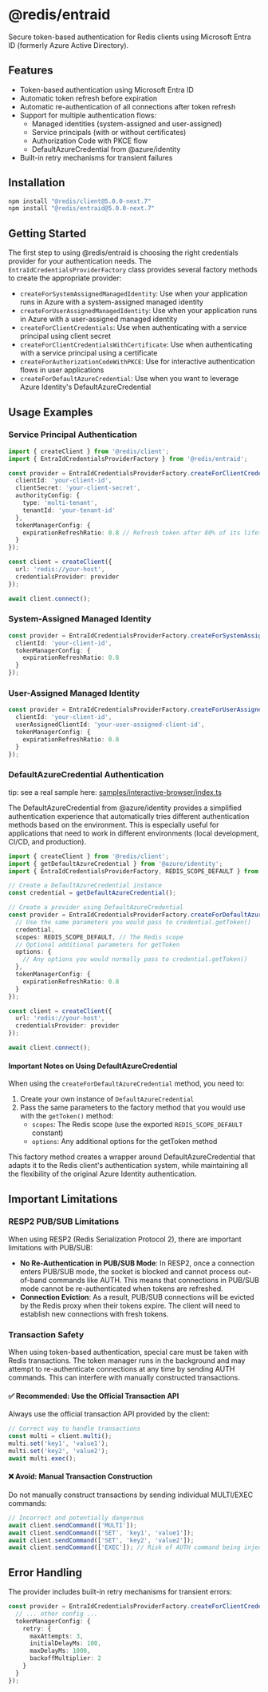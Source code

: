 # @redis/entraid

Secure token-based authentication for Redis clients using Microsoft Entra ID (formerly Azure Active Directory).

## Features

- Token-based authentication using Microsoft Entra ID
- Automatic token refresh before expiration
- Automatic re-authentication of all connections after token refresh
- Support for multiple authentication flows:
  - Managed identities (system-assigned and user-assigned)
  - Service principals (with or without certificates)
  - Authorization Code with PKCE flow
  - DefaultAzureCredential from @azure/identity
- Built-in retry mechanisms for transient failures

## Installation


```bash
npm install "@redis/client@5.0.0-next.7"
npm install "@redis/entraid@5.0.0-next.7"
```

## Getting Started

The first step to using @redis/entraid is choosing the right credentials provider for your authentication needs. The `EntraIdCredentialsProviderFactory` class provides several factory methods to create the appropriate provider:

- `createForSystemAssignedManagedIdentity`: Use when your application runs in Azure with a system-assigned managed identity
- `createForUserAssignedManagedIdentity`: Use when your application runs in Azure with a user-assigned managed identity
- `createForClientCredentials`: Use when authenticating with a service principal using client secret
- `createForClientCredentialsWithCertificate`: Use when authenticating with a service principal using a certificate
- `createForAuthorizationCodeWithPKCE`: Use for interactive authentication flows in user applications
- `createForDefaultAzureCredential`: Use when you want to leverage Azure Identity's DefaultAzureCredential

## Usage Examples

### Service Principal Authentication

```typescript
import { createClient } from '@redis/client';
import { EntraIdCredentialsProviderFactory } from '@redis/entraid';

const provider = EntraIdCredentialsProviderFactory.createForClientCredentials({
  clientId: 'your-client-id',
  clientSecret: 'your-client-secret',
  authorityConfig: {
    type: 'multi-tenant',
    tenantId: 'your-tenant-id'
  },
  tokenManagerConfig: {
    expirationRefreshRatio: 0.8 // Refresh token after 80% of its lifetime
  }
});

const client = createClient({
  url: 'redis://your-host',
  credentialsProvider: provider
});

await client.connect();
```

### System-Assigned Managed Identity

```typescript
const provider = EntraIdCredentialsProviderFactory.createForSystemAssignedManagedIdentity({
  clientId: 'your-client-id',
  tokenManagerConfig: {
    expirationRefreshRatio: 0.8
  }
});
```

### User-Assigned Managed Identity

```typescript
const provider = EntraIdCredentialsProviderFactory.createForUserAssignedManagedIdentity({
  clientId: 'your-client-id',
  userAssignedClientId: 'your-user-assigned-client-id',
  tokenManagerConfig: {
    expirationRefreshRatio: 0.8
  }
});
```

### DefaultAzureCredential Authentication

tip: see a real sample here: [samples/interactive-browser/index.ts](./samples/interactive-browser/index.ts)

The DefaultAzureCredential from @azure/identity provides a simplified authentication experience that automatically tries different authentication methods based on the environment. This is especially useful for applications that need to work in different environments (local development, CI/CD, and production).

```typescript
import { createClient } from '@redis/client';
import { getDefaultAzureCredential } from '@azure/identity';
import { EntraIdCredentialsProviderFactory, REDIS_SCOPE_DEFAULT } from '@redis/entraid';

// Create a DefaultAzureCredential instance
const credential = getDefaultAzureCredential();

// Create a provider using DefaultAzureCredential
const provider = EntraIdCredentialsProviderFactory.createForDefaultAzureCredential({
  // Use the same parameters you would pass to credential.getToken()
  credential,
  scopes: REDIS_SCOPE_DEFAULT, // The Redis scope
  // Optional additional parameters for getToken
  options: {
    // Any options you would normally pass to credential.getToken()
  },
  tokenManagerConfig: {
    expirationRefreshRatio: 0.8
  }
});

const client = createClient({
  url: 'redis://your-host',
  credentialsProvider: provider
});

await client.connect();
```

#### Important Notes on Using DefaultAzureCredential

When using the `createForDefaultAzureCredential` method, you need to:

1. Create your own instance of `DefaultAzureCredential`
2. Pass the same parameters to the factory method that you would use with the `getToken()` method:
   - `scopes`: The Redis scope (use the exported `REDIS_SCOPE_DEFAULT` constant)
   - `options`: Any additional options for the getToken method

This factory method creates a wrapper around DefaultAzureCredential that adapts it to the Redis client's
authentication system, while maintaining all the flexibility of the original Azure Identity authentication.

## Important Limitations

### RESP2 PUB/SUB Limitations

When using RESP2 (Redis Serialization Protocol 2), there are important limitations with PUB/SUB:

- **No Re-Authentication in PUB/SUB Mode**: In RESP2, once a connection enters PUB/SUB mode, the socket is blocked and cannot process out-of-band commands like AUTH. This means that connections in PUB/SUB mode cannot be re-authenticated when tokens are refreshed.
- **Connection Eviction**: As a result, PUB/SUB connections will be evicted by the Redis proxy when their tokens expire. The client will need to establish new connections with fresh tokens.

### Transaction Safety

When using token-based authentication, special care must be taken with Redis transactions. The token manager runs in the background and may attempt to re-authenticate connections at any time by sending AUTH commands. This can interfere with manually constructed transactions.

#### ✅ Recommended: Use the Official Transaction API

Always use the official transaction API provided by the client:

```typescript
// Correct way to handle transactions
const multi = client.multi();
multi.set('key1', 'value1');
multi.set('key2', 'value2');
await multi.exec();
```

#### ❌ Avoid: Manual Transaction Construction

Do not manually construct transactions by sending individual MULTI/EXEC commands:

```typescript
// Incorrect and potentially dangerous
await client.sendCommand(['MULTI']);
await client.sendCommand(['SET', 'key1', 'value1']);
await client.sendCommand(['SET', 'key2', 'value2']);
await client.sendCommand(['EXEC']); // Risk of AUTH command being injected before EXEC
```

## Error Handling

The provider includes built-in retry mechanisms for transient errors:

```typescript
const provider = EntraIdCredentialsProviderFactory.createForClientCredentials({
  // ... other config ...
  tokenManagerConfig: {
    retry: {
      maxAttempts: 3,
      initialDelayMs: 100,
      maxDelayMs: 1000,
      backoffMultiplier: 2
    }
  }
});
```
